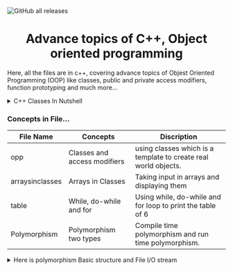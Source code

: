 <img alt="GitHub all releases" src="https://img.shields.io/github/downloads/PradeepSahhu/c-2/total?color=%23000000&label=Version&logo=C%2B%2B&logoColor=%23A30701&style=plastic">


<h1 align="center"> Advance topics of C++, Object oriented programming </h1>

<p> 
  Here, all the files are in c++, covering advance topics of Objest Oriented Programming (OOP) like classes, public and private access modifiers, function prototyping
  and much more... 
</p>
  
<details><summary>C++ Classes In Nutshell</summary>
<p>

#### Private (Default) are only accesse by other functions whereas public can be accesse by everyone.

```
  #include <iostream>
  using namespace std;
  
  class shop {
      int itemID[10]; // By default this is private.
      int itemPrice[10];
      int counter;
  public:
      void initcounter(void){counter = 0;} //Every new obj made by using this class will have a default contract = 0;
      void setPrice(void);
      void displayPrice(void);
  
  };
  void shop :: setPrice(void){
    cout<<"Enter ItemID "<<endl;
    cin>>itemID[counter]>>endl;
    cout<<"Enter Item Price"<<endl;
    cin>>itemPrice[counter]>>endl;
    counter++;
  }
  void shop ::displayPrice(void){
    for (int i = 0; i < counter; i++)
    {
        cout<<"The Price of the Item with ID- "<<itemId[i]<<" is: "<<itemPrice[i]<<endl;
    }
    
}
  
  int main(){
   shop dukaan;
    dukaan.initCounter();
    dukaan.setPrice();
    dukaan.setPrice();
    dukaan.setPrice();
    dukaan.displayPrice();                                                                                
                                                                                        
  return 0;
  }
  
```

</p>
</details>
  
### Concepts in File...
  
|File Name | Concepts | Discription |
| --- | --- | --- |
| opp | Classes and access modifiers | using classes which is a template to create real world objects. |
| arraysinclasses | Arrays in Classes | Taking input in arrays and displaying them |
| table | While, do-while and for | Using while, do-while and for loop to print the table of 6 |
| Polymorphism | Polymorphism two types | Compile time polymorphism and run time polymorphism. | 

<details><summary> Here is polymorphism Basic structure and File I/O stream </summary>


![Screenshot (351)](https://user-images.githubusercontent.com/94203408/177679446-3363d441-b121-4b3b-9239-18570b80d8be.png)
![Screenshot (353)](https://user-images.githubusercontent.com/94203408/177867457-e7f1d501-85af-4ad2-bf5a-57f4b85018d4.png)


</details>

